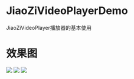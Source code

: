 # JiaoZiVideoPlayerDemo
JiaoZiVideoPlayer播放器的基本使用
# 效果图
![](https://github.com/lurenman/JiaoZiVideoPlayerDemo/blob/master/%E6%95%88%E6%9E%9C%E5%9B%BE/20171206_144511.gif) 
![](https://github.com/lurenman/JiaoZiVideoPlayerDemo/blob/master/%E6%95%88%E6%9E%9C%E5%9B%BE/20171206_144543.gif) 
![](https://github.com/lurenman/JiaoZiVideoPlayerDemo/blob/master/%E6%95%88%E6%9E%9C%E5%9B%BE/20171206_144617.gif) 
